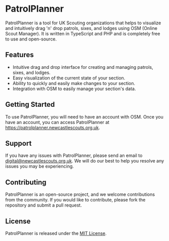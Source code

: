 # PatrolPlanner

PatrolPlanner is a tool for UK Scouting organizations that helps to visualize and intuitively drag 'n' drop patrols, sixes, and lodges using OSM (Online Scout Manager). It is written in TypeScript and PHP and is completely free to use and open-source.

## Features

- Intuitive drag and drop interface for creating and managing patrols, sixes, and lodges.
- Easy visualization of the current state of your section.
- Ability to quickly and easily make changes to your section.
- Integration with OSM to easily manage your section's data.

## Getting Started

To use PatrolPlanner, you will need to have an account with OSM. Once you have an account, you can access PatrolPlanner at https://patrolplanner.newcastlescouts.org.uk.

## Support

If you have any issues with PatrolPlanner, please send an email to digital@newcastlescouts.org.uk. We will do our best to help you resolve any issues you may be experiencing.

## Contributing

PatrolPlanner is an open-source project, and we welcome contributions from the community. If you would like to contribute, please fork the repository and submit a pull request.

## License

PatrolPlanner is released under the [MIT License](https://opensource.org/licenses/MIT).